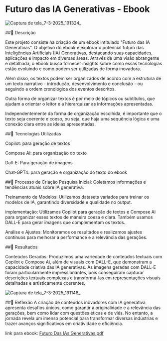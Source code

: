 # Futuro das IA Generativas - Ebook

![Captura de tela_7-3-2025_191324_](https://github.com/user-attachments/assets/1d600676-83c2-4b8c-bcde-88b5a125e42f)


##📒 Descrição

Este projeto consiste na criação de um ebook intitulado "Futuro das IA Generativas". O objetivo do ebook é explorar o potencial futuro das Inteligências Artificiais (IA) Generativas, destacando suas capacidades, aplicações e impacto em diversas áreas. Através de uma visão abrangente e detalhada, o ebook busca fornecer insights sobre como essas tecnologias estão evoluindo e como podem ser utilizadas de forma inovadora.

Além disso, os textos podem ser organizados de acordo com a estrutura de um texto narrativo - introdução, desenvolvimento e conclusão - ou seguindo a ordem cronológica dos eventos descritos.

Outra forma de organizar textos é por meio de tópicos ou subtítulos, que ajudam a orientar o leitor e a hierarquizar as informações apresentadas.

Independentemente da forma de organização escolhida, é importante que o texto seja coerente e coeso, ou seja, que haja uma sequência lógica e uma conexão clara entre as ideias apresentadas.

##🤖 Tecnologias Utilizadas

Copilot: para geração de textos

Compose Ai: para organização do texto

Dall-E: Para geração de imagens

Chat-GPT4: para geração e organização do texto do ebook

##🧐 Processo de Criação
Pesquisa Inicial: Coletamos informações e tendências atuais sobre IA generativa.

Treinamento de Modelos: Utilizamos datasets variados para treinar os modelos de IA, garantindo diversidade e qualidade no output.

implementação: Utilizamos Copilot para geração de textos e Compose Ai para organizar esses textos de maneira coesa e clara. Também usamos DALL-E para gerar imagens que complementam os textos.

Análise e Ajustes: Monitoramos os resultados e realizamos ajustes contínuos para melhorar a performance e a relevância das gerações.

##🚀 Resultados

Conteúdos Gerados: Produzimos uma variedade de conteúdos textuais com Copilot e Compose Ai, além de visuais com DALL-E, que demonstram a capacidade criativa das IA generativas. As imagens geradas com DALL-E foram particularmente impressionantes, pois conseguiram capturar descrições textuais complexas e transformá-las em representações visuais detalhadas e artisticamente coerentes.


![Captura de tela_7-3-2025_191148_](https://github.com/user-attachments/assets/8f345c59-903f-4f1f-b313-0669cfb83935)



##💭 Reflexão
A criação de conteúdos inovadores com IA generativa apresenta desafios únicos, como garantir a originalidade e a relevância das gerações, bem como lidar com questões éticas e de viés. No entanto, a jornada revela um imenso potencial para transformar diversas indústrias e trazer avanços significativos em criatividade e eficiência.

link para ebook: [Futuro Das IAs Generativas.pdf](https://github.com/user-attachments/files/19134468/Futuro.Das.IAs.Generativas.pdf)


